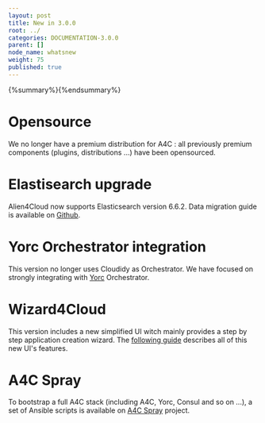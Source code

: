 ```yaml
---
layout: post
title: New in 3.0.0
root: ../
categories: DOCUMENTATION-3.0.0
parent: []
node_name: whatsnew
weight: 75
published: true
---
```


{%summary%}{%endsummary%}

# Opensource
We no longer have a premium distribution for A4C : all previously premium components (plugins, distributions ...) have been opensourced.

# Elastisearch upgrade
Alien4Cloud now supports Elasticsearch version 6.6.2.
Data migration guide is available on [Github](https://github.com/alien4cloud/alien4cloud-data-migration-scripts/tree/develop).

# Yorc Orchestrator integration
This version no longer uses Cloudidy as Orchestrator.
We have focused on strongly integrating with [Yorc](https://github.com/ystia/yorc) Orchestrator.

# Wizard4Cloud
This version includes a new simplified UI witch mainly provides a step by step application creation wizard.
The [following guide](#/documentation/3.0.0/user_guide/wizard.html) describes all of this new UI's features.

# A4C Spray
To bootstrap a full A4C stack (including A4C, Yorc, Consul and so on ...), a set of Ansible scripts is available on [A4C Spray](https://github.com/alien4cloud/alien4cloud-spray/tree/develop) project.
